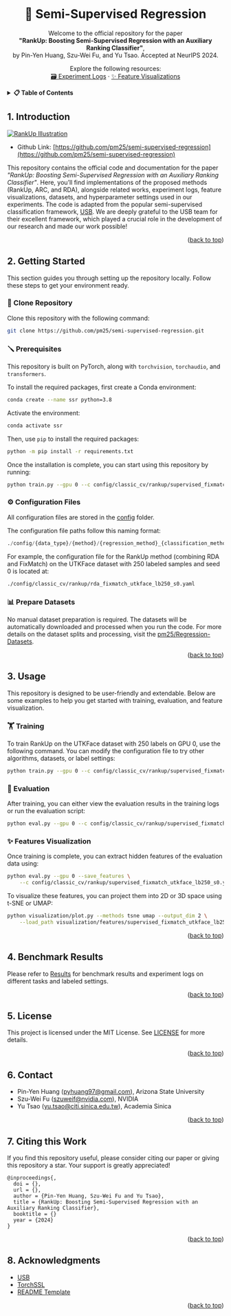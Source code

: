<!-- Improved compatibility of back to top link: See: https://github.com/othneildrew/Best-README-Template/pull/73 -->

<a id="readme-top"></a>

<!--
*** Thanks for checking out the Best-README-Template. If you have a suggestion
*** that would make this better, please fork the repo and create a pull request
*** or simply open an issue with the tag "enhancement".
*** Don't forget to give the project a star!
*** Thanks again! Now go create something AMAZING! :D
-->

<!-- PROJECT SHIELDS -->
<!--
*** I'm using markdown "reference style" links for readability.
*** Reference links are enclosed in brackets [ ] instead of parentheses ( ).
*** See the bottom of this document for the declaration of the reference variables
*** for contributors-url, forks-url, etc. This is an optional, concise syntax you may use.
*** https://www.markdownguide.org/basic-syntax/#reference-style-links
-->

<!-- [![Contributors][contributors-shield]][contributors-url]
[![Forks][forks-shield]][forks-url]
[![Stargazers][stars-shield]][stars-url]
[![Issues][issues-shield]][issues-url]
[![MIT License][license-shield]][license-url]
[![LinkedIn][linkedin-shield]][linkedin-url] -->

<!-- <br /> -->
<!-- PROJECT LOGO -->
  <!-- <a href="https://github.com/github_username/repo_name">
    <img src="images/logo.png" alt="Logo" width="80" height="80">
  </a> -->

<h1 align="center">🎋 Semi-Supervised Regression</h1>

<p align="center">
  Welcome to the official repository for the paper <br />
  <strong>"RankUp: Boosting Semi-Supervised Regression with an Auxiliary Ranking Classifier"</strong>,<br />
  by Pin-Yen Huang, Szu-Wei Fu, and Yu Tsao. Accepted at NeurIPS 2024.
</p>

<p align="center">
  Explore the following resources:
  <br />
  <a href="./results/README.md">🗃️ Experiment Logs</a>
  ·
  <a href="./visualization/README.md">✨ Feature Visualizations</a>
</p>

<!-- TABLE OF CONTENTS -->
<details>
  <summary><strong>📋 Table of Contents</strong></summary>
  <ol>
    <li><a href="#1-introduction">Introduction</a></li>
    <li><a href="#2-getting-started">Getting Started</a></li>
    <li><a href="#3-usage">Usage</a></li>
    <li><a href="#4-benchmark-results">Benchmark Results</a></li>
    <li><a href="#5-license">License</a></li>
    <li><a href="#6-contact">Contact</a></li>
    <li><a href="#7-citing-this-work">Citing This Work</a></li>
    <li><a href="#8-acknowledgments">Acknowledgments</a></li>
  </ol>
</details>

<!-- ABOUT THE PROJECT -->

## 1. Introduction

[![RankUp Illustration][rankup-illustration]](https://github.com/pm25/semi-supervised-regression)

<!-- -   Paper Link: []() -->

-   Github Link: [https://github.com/pm25/semi-supervised-regression](https://github.com/pm25/semi-supervised-regression)

This repository contains the official code and documentation for the paper _"RankUp: Boosting Semi-Supervised Regression with an Auxiliary Ranking Classifier"_. Here, you’ll find implementations of the proposed methods (RankUp, ARC, and RDA), alongside related works, experiment logs, feature visualizations, datasets, and hyperparameter settings used in our experiments. The code is adapted from the popular semi-supervised classification framework, [USB](https://github.com/microsoft/semi-supervised-learning). We are deeply grateful to the USB team for their excellent framework, which played a crucial role in the development of our research and made our work possible!

<p align="right">(<a href="#readme-top">back to top</a>)</p>

<!-- GETTING STARTED -->

## 2. Getting Started

This section guides you through setting up the repository locally. Follow these steps to get your environment ready.

### 💽 Clone Repository

Clone this repository with the following command:

```bash
git clone https://github.com/pm25/semi-supervised-regression.git
```

### 🪛 Prerequisites

This repository is built on PyTorch, along with `torchvision`, `torchaudio`, and `transformers`.

To install the required packages, first create a Conda environment:

```bash
conda create --name ssr python=3.8
```

Activate the environment:

```bash
conda activate ssr
```

Then, use `pip` to install the required packages:

```bash
python -m pip install -r requirements.txt
```

Once the installation is complete, you can start using this repository by running:

```bash
python train.py --gpu 0 --c config/classic_cv/rankup/supervised_fixmatch_utkface_lb250_s0.yaml
```

### ⚙️ Configuration Files

All configuration files are stored in the [config](./config) folder.

The configuration file paths follow this naming format:

```python
./config/{data_type}/{method}/{regression_method}_{classification_method}_{dataset}_lb{num_labeled}_s{seed}.yaml
```

For example, the configuration file for the RankUp method (combining RDA and FixMatch) on the UTKFace dataset with 250 labeled samples and seed 0 is located at:

```bash
./config/classic_cv/rankup/rda_fixmatch_utkface_lb250_s0.yaml
```

### 📊 Prepare Datasets

No manual dataset preparation is required. The datasets will be automatically downloaded and processed when you run the code. For more details on the dataset splits and processing, visit the [pm25/Regression-Datasets](https://github.com/pm25/regression-datasets).

<p align="right">(<a href="#readme-top">back to top</a>)</p>

<!-- USAGE EXAMPLES -->

## 3. Usage

This repository is designed to be user-friendly and extendable. Below are some examples to help you get started with training, evaluation, and feature visualization.

### 🏋️ Training

To train RankUp on the UTKFace dataset with 250 labels on GPU 0, use the following command. You can modify the configuration file to try other algorithms, datasets, or label settings:

```bash
python train.py --gpu 0 --c config/classic_cv/rankup/supervised_fixmatch_utkface_lb250_s0.yaml
```

### 🎯 Evaluation

After training, you can either view the evaluation results in the training logs or run the evaluation script:

```bash
python eval.py --gpu 0 --c config/classic_cv/rankup/supervised_fixmatch_utkface_lb250_s0.yaml
```

### ✨ Features Visualization

Once training is complete, you can extract hidden features of the evaluation data using:

```bash
python eval.py --gpu 0 --save_features \
    --c config/classic_cv/rankup/supervised_fixmatch_utkface_lb250_s0.yaml
```

To visualize these features, you can project them into 2D or 3D space using t-SNE or UMAP:

```bash
python visualization/plot.py --methods tsne umap --output_dim 2 \
    --load_path visualization/features/supervised_fixmatch_utkface_lb250_s0.npy
```

<p align="right">(<a href="#top">back to top</a>)</p>

<!-- BENCHMARK RESULTS -->

## 4. Benchmark Results

Please refer to [Results](./results) for benchmark results and experiment logs on different tasks and labeled settings.

<p align="right">(<a href="#readme-top">back to top</a>)</p>

<!-- LICENSE -->

## 5. License

This project is licensed under the MIT License. See [LICENSE](LICENSE) for more details.

<p align="right">(<a href="#readme-top">back to top</a>)</p>

<!-- CONTACT -->

## 6. Contact

-   Pin-Yen Huang (pyhuang97@gmail.com), Arizona State University
-   Szu-Wei Fu (szuweif@nvidia.com), NVIDIA
-   Yu Tsao (yu.tsao@citi.sinica.edu.tw), Academia Sinica

<p align="right">(<a href="#readme-top">back to top</a>)</p>

<!-- Citing -->

## 7. Citing this Work

If you find this repository useful, please consider citing our paper or giving this repository a star. Your support is greatly appreciated!

```
@inproceedings{,
  doi = {},
  url = {},
  author = {Pin-Yen Huang, Szu-Wei Fu and Yu Tsao},
  title = {RankUp: Boosting Semi-Supervised Regression with an Auxiliary Ranking Classifier},
  booktitle = {}
  year = {2024}
}
```

<p align="right">(<a href="#readme-top">back to top</a>)</p>

<!-- ACKNOWLEDGMENTS -->

## 8. Acknowledgments

-   [USB](https://github.com/microsoft/semi-supervised-learning)
-   [TorchSSL](https://github.com/TorchSSL/TorchSSL)
-   [README Template](https://github.com/othneildrew/Best-README-Template)

<p align="right">(<a href="#readme-top">back to top</a>)</p>

<!-- MARKDOWN LINKS & IMAGES -->
<!-- https://www.markdownguide.org/basic-syntax/#reference-style-links -->

[linkedin-url]: https://linkedin.com/in/py-huang
[rankup-illustration]: figures/rankup-illustration.png
